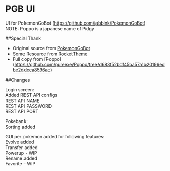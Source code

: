 # PGB UI
UI for PokemonGoBot (https://github.com/jabbink/PokemonGoBot)  
NOTE: Poppo is a japanese name of Pidgy  


##Special Thank
- Original source from [PokemonGoBot](https://github.com/jabbink/PokemonGoBot)
- Some Resource from [RocketTheme](https://github.com/eruecco87/PokemonGoBot-RocketTheme)
- Full copy from [Poppo] (https://github.com/pureexe/Poppo/tree/d683f52bdf45ba57a1b20196edbe2ddcea8596ac)


 
 
##Changes 

Login screen:  
Added REST API configs  
REST API NAME  
REST API PASSWORD  
REST API PORT  



Pokebank:  
Sorting added  


GUI per pokemon added for following features:  
Evolve added  
Transfer added  
Powerup - WIP  
Rename added  
Favorite - WIP  
